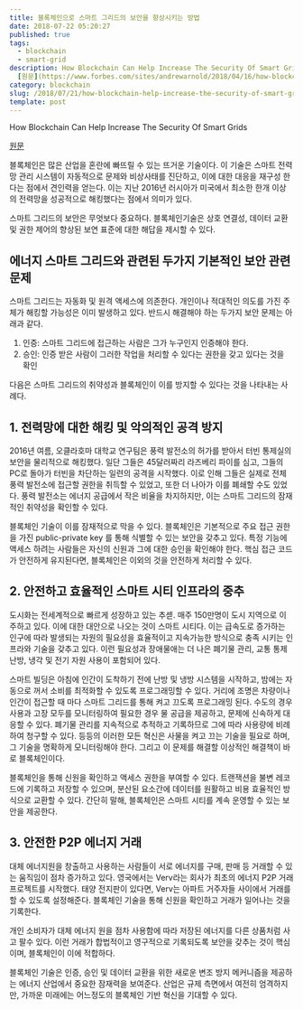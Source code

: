 ```yaml
---
title: 블록체인으로 스마트 그리드의 보안을 향상시키는 방법
date: 2018-07-22 05:20:27
published: true
tags:
  - blockchain
  - smart-grid
description: How Blockchain Can Help Increase The Security Of Smart Grids
  [원문](https://www.forbes.com/sites/andrewarnold/2018/04/16/how-blockchain-can-help-increase-the-security-of-smart-grids/#551b65b1b489)  블록체...
category: blockchain
slug: /2018/07/21/how-blockchain-help-increase-the-security-of-smart-grids/
template: post
---
```


How Blockchain Can Help Increase The Security Of Smart Grids

[원문](https://www.forbes.com/sites/andrewarnold/2018/04/16/how-blockchain-can-help-increase-the-security-of-smart-grids/#551b65b1b489)

블록체인은 많은 산업을 혼란에 빠뜨릴 수 있는 뜨거운 기술이다. 이 기술은 스마트 전력망 관리 시스템이 자동적으로 문제와 비상사태를 진단하고, 이에 대한 대응을 재구성 한다는 점에서 견인력을 얻는다. 이는 지난 2016년 러시아가 미국에서 최소한 한개 이상의 전력망을 성공적으로 해킹했다는 점에서 의미가 있다.

스마트 그리드의 보안은 무엇보다 중요하다. 블록체인기술은 상호 연결성, 데이터 교환 및 권한 제어의 향상된 보연 표준에 대한 해답을 제시할 수 있다.

## 에너지 스마트 그리드와 관련된 두가지 기본적인 보안 관련 문제

스마트 그리드는 자동화 및 원격 액세스에 의존한다. 개인이나 적대적인 의도를 가진 주체가 해킹할 가능성은 이미 발생하고 있다. 반드시 해결해야 하는 두가지 보안 문제는 아래과 같다.

1. 인증: 스마트 그리드에 접근하는 사람은 그가 누구인지 인증해야 한다.
2. 승인: 인증 받은 사람이 그러한 작업을 처리할 수 있다는 권한을 갖고 있다는 것을 확인

다음은 스마트 그리드의 취약성과 블록체인이 이를 방지할 수 있다는 것을 나타내는 사례다.

## 1. 전력망에 대한 해킹 및 악의적인 공격 방지

2016년 여름, 오클라호마 대학교 연구팀은 풍력 발전소의 허가를 받아서 터빈 통제실의 보안을 물리적으로 해킹했다. 일단 그들은 45달러짜리 라즈베리 파이를 심고, 그들의 PC로 돌아가 터빈을 차단하는 일련의 공격을 시작했다. 이로 인해 그들은 실제로 전체 풍력 발전소에 접근할 권한을 취득할 수 있었고, 또한 더 나아가 이를 폐쇄할 수도 있었다. 풍력 발전소는 에너지 공급에서 작은 비율을 차지하지만, 이는 스마트 그리드의 잠재적인 취약성을 확인할 수 있다.

블록체인 기술이 이를 잠재적으로 막을 수 있다. 블록체인은 기본적으로 주요 접근 권한을 가진 public-private key 를 통해 식별할 수 있는 보안을 갖추고 있다. 특정 기능에 액세스 하려는 사람들은 자신의 신원과 그에 대한 승인을 확인해야 한다. 핵심 접근 코드가 안전하게 유지된다면, 블록체인은 이외의 것을 안전하게 처리할 수 있다.

## 2. 안전하고 효율적인 스마트 시티 인프라의 중추

도시화는 전세계적으로 빠르게 성장하고 있는 추섿. 매주 150만명이 도시 지역으로 이주하고 있다. 이에 대한 대안으로 나오는 것이 스마트 시티다. 이는 급속도로 증가하는 인구에 따라 발생되는 자원의 필요성을 효율적이고 지속가능한 방식으로 충족 시키는 인프라와 기술을 갖추고 있다. 이런 필요성과 장애물애는 더 나은 폐기물 관리, 교통 통제 난방, 냉각 및 전기 자원 사용이 포함되어 있다.

스마트 빌딩은 아침에 인간이 도착하기 전에 난방 및 냉방 시스템을 시작하고, 밤에는 자동으로 꺼서 소비를 최적화할 수 있도록 프로그래밍할 수 있다. 거리에 조명은 차량이나 인간이 접근할 때 마다 스마트 그리드를 통해 켜고 끄도록 프로그래밍 된다. 수도의 경우 사용과 고장 모두를 모니터링하여 필요한 경우 물 공급을 제공하고, 문제에 신속하게 대응할 수 있다. 폐기물 관리를 지속적으로 추적하고 기록하므로 그에 따라 사용량에 비례하여 청구할 수 있다. 등등의 이러한 모든 혁신은 사물을 켜고 끄는 기술을 필요로 하며, 그 기술을 명확하게 모니터링해야 한다. 그리고 이 문제를 해결할 이상적인 해결책이 바로 블록체인이다.

블록체인을 통해 신원을 확인하고 액세스 권한을 부여할 수 있다. 트랜잭션을 불변 레코드에 기록하고 저장할 수 있으며, 분산된 요소간에 데이터를 원활하고 비용 효율적인 방식으로 교환할 수 있다. 간단히 말해, 블록체인은 스마트 시티를 계속 운영할 수 있는 보안을 제공한다.

## 3. 안전한 P2P 에너지 거래

대체 에너지원을 창출하고 사용하는 사람들이 서로 에너지를 구매, 판매 등 거래할 수 있는 움직임이 점차 증가하고 있다. 영국에서는 Verv라는 회사가 최초의 에너지 P2P 거래 프로젝트를 시작했다. 태양 전지판이 있다면, Verv는 아파트 거주자들 사이에서 거래를 할 수 있도록 설정해준다. 블록체인 기술을 통해 신원을 확인하고 거래가 일어나는 것을 기록한다.

개인 소비자가 대체 에너지 원을 점차 사용함에 따라 저장된 에너지를 다른 상품처럼 사고 팔수 있다. 이런 거래가 합법적이고 영구적으로 기록되도록 보안을 갖추는 것이 핵심이며, 블록체인이 이에 적합하다.

블록체인 기술은 인증, 승인 및 데이터 교환을 위한 새로운 변조 방지 메커니즘을 제공하는 에너지 산업에서 중요한 잠재력을 보여준다. 산업은 규제 측면에서 여전히 엄격하지만, 가까운 미래에는 어느정도의 블록체인 기반 혁신을 기대할 수 있다.

